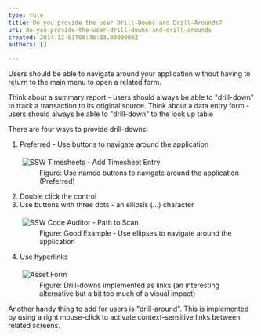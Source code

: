 ```yaml
---
type: rule
title: Do you provide the user Drill-Downs and Drill-Arounds?
uri: do-you-provide-the-user-drill-downs-and-drill-arounds
created: 2014-12-01T00:40:03.0000000Z
authors: []

---
```


 
Users should be able to navigate around your application without having to return to the main menu to open a related form.

Think about a summary report - users should always be able to "drill-down" to track a transaction to its original source.
                    Think about a data entry form - users should always be able to "drill-down" to the look up table
 
There are four ways to provide drill-downs:

1. Preferred - Use buttons to navigate around the application <br>      <dl class="image"><dt>
            <img src="http&#58;//www.ssw.com.au/ssw/Standards/Rules/Images/DrillDownDrillAround.gif" alt="SSW Timesheets - Add Timesheet Entry" style="margin&#58;5px;">
         </dt><dd>Figure&#58; Use named buttons to navigate around the application (Preferred)</dd></dl>
2. Double click the control
3. Use buttons with three dots - an ellipsis (...) character <br>      <dl class="goodImage"><dt>
            <img src="http&#58;//www.ssw.com.au/ssw/Standards/Rules/Images/CodeAuditorEllipses.gif" alt="SSW Code Auditor - Path to Scan" style="margin&#58;5px;">
         </dt><dd>Figure&#58; Good Example - Use ellipses to navigate around the application</dd></dl>
4. Use hyperlinks <br>      <dl class="image"><dt>
            <img src="http&#58;//www.ssw.com.au/ssw/Standards/Rules/Images/AssetForm.png" alt="Asset Form" style="margin&#58;5px;">
         </dt><dd>Figure&#58; Drill-downs implemented as links (an interesting alternative but a bit too much of a visual impact)</dd></dl>


Another handy thing to add for users is "drill-around". This is implemented by using a right mouse-click to activate context-sensitive links between related screens.

